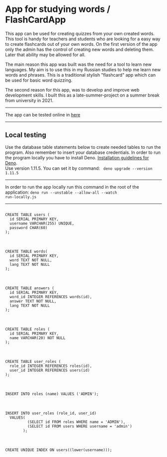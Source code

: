 <h1> App for studying words / FlashCardApp </h1>

This app can be used for creating quizzes from your own created words. This tool is handy for teachers and students who are looking for a easy way to create flashcards out of your own words. On the first version of the app only the admin has the control of creating new words and deleting them. Later that ability may be allowed for all. 

The main reason this app was built was the need for a tool to learn new languages. My aim is to use this in my Russian studies to help me learn new words and 
phrases. This is a traditional stylish "flashcard" app which can be used for basic word quizzing.

The second reason for this app, was to develop and improve web development skills. I built this as a late-summer-project on a summer break from university in 2021.

---

The app can be tested online in [here]()

---

<h2> Local testing </h2>

Use the database table statements below to create needed tables to run the program. Also remember to insert your database credentials.
In order to run the program locally you have to install Deno. [Installation guidelines for Deno](https://deno.land/manual/getting_started/installation). <br>Use version 1.11.5. You can set it by command: <code> deno upgrade --version 1.11.5 </code><br>

---

In order to run the app locally run this command in the root of the application: 
<code>deno run --unstable --allow-all --watch run-locally.js</code>

---

<code>
CREATE TABLE users (
  id SERIAL PRIMARY KEY,
  username VARCHAR(255) UNIQUE,
  password CHAR(60)
);
</code>
<br>
<br>
<code>
CREATE TABLE words(
  id SERIAL PRIMARY KEY,
  word TEXT NOT NULL,
  lang TEXT NOT NULL
);
</code>
<br>
<br>
<code>
CREATE TABLE answers (
  id SERIAL PRIMARY KEY,
  word_id INTEGER REFERENCES words(id),
  answer TEXT NOT NULL,
  lang TEXT NOT NULL
);
</code>
<br>
<br>
<code>
CREATE TABLE roles (
  id SERIAL PRIMARY KEY,
  name VARCHAR(20) NOT NULL
);
</code>
<br>
<br>
<code>
CREATE TABLE user_roles (
  role_id INTEGER REFERENCES roles(id),
  user_id INTEGER REFERENCES users(id)
);
</code>
<br>
<br>
<code>
INSERT INTO roles (name) VALUES ('ADMIN');
</code>
<br>
<br>
<code>
INSERT INTO user_roles (role_id, user_id)
  VALUES(
          (SELECT id FROM roles WHERE name = 'ADMIN'),
          (SELECT id FROM users WHERE username = 'admin')
        );
</code>
<br>
<br>
<code>
CREATE UNIQUE INDEX ON users((lower(username)));
</code>
<br>
<br>
